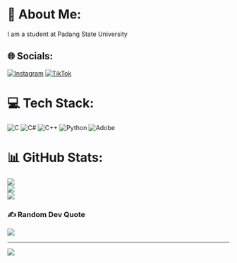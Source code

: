 # 💫 About Me:
I am a student at Padang State University


## 🌐 Socials:
[![Instagram](https://img.shields.io/badge/Instagram-%23E4405F.svg?logo=Instagram&logoColor=white)](https://instagram.com/https://instagram.com/rendpac?igshid=YTQwZjQ0NmI0OA==) [![TikTok](https://img.shields.io/badge/TikTok-%23000000.svg?logo=TikTok&logoColor=white)](https://tiktok.com/@https://www.tiktok.com/@happypluto9?_t=8hcnqEtFkhd&_r=1) 

# 💻 Tech Stack:
![C](https://img.shields.io/badge/c-%2300599C.svg?style=for-the-badge&logo=c&logoColor=white) ![C#](https://img.shields.io/badge/c%23-%23239120.svg?style=for-the-badge&logo=c-sharp&logoColor=white) ![C++](https://img.shields.io/badge/c++-%2300599C.svg?style=for-the-badge&logo=c%2B%2B&logoColor=white) ![Python](https://img.shields.io/badge/python-3670A0?style=for-the-badge&logo=python&logoColor=ffdd54) ![Adobe](https://img.shields.io/badge/adobe-%23FF0000.svg?style=for-the-badge&logo=adobe&logoColor=white)
# 📊 GitHub Stats:
![](https://github-readme-stats.vercel.app/api?username=RendiAigoBrandon&theme=gruvbox&hide_border=false&include_all_commits=false&count_private=false)<br/>
![](https://github-readme-streak-stats.herokuapp.com/?user=RendiAigoBrandon&theme=gruvbox&hide_border=false)<br/>
![](https://github-readme-stats.vercel.app/api/top-langs/?username=RendiAigoBrandon&theme=gruvbox&hide_border=false&include_all_commits=false&count_private=false&layout=compact)

### ✍️ Random Dev Quote
![](https://quotes-github-readme.vercel.app/api?type=horizontal&theme=merko)

---
[![](https://visitcount.itsvg.in/api?id=RendiAigoBrandon&icon=5&color=6)](https://visitcount.itsvg.in)

<!-- Proudly created with GPRM ( https://gprm.itsvg.in ) -->
